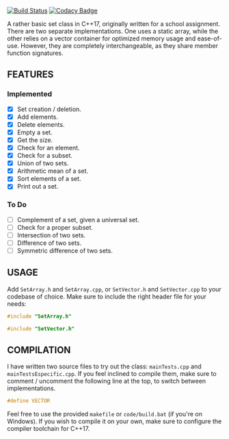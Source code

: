 [![Build Status](https://travis-ci.org/abidanBrito/Set-Class.svg?branch=master)](https://travis-ci.org/abidanBrito/Set-Class)
[![Codacy Badge](https://api.codacy.com/project/badge/Grade/52581286a76540a7b67cf4dcd7476673)](https://www.codacy.com/manual/abidanBrito/Set-Class?utm_source=github.com&amp;utm_medium=referral&amp;utm_content=abidanBrito/Set-Class&amp;utm_campaign=Badge_Grade)

A rather basic set class in C++17, originally written for a school assignment.
There are two separate implementations. One uses a static array, while the 
other relies on a vector container for optimized memory usage and ease-of-use. 
However, they are completely interchangeable, as they share member function 
signatures.  

## FEATURES
### Implemented
*   [x] Set creation / deletion.
*   [x] Add elements.
*   [x] Delete elements.
*   [x] Empty a set.
*   [x] Get the size.
*   [x] Check for an element.
*   [x] Check for a subset.
*   [x] Union of two sets.
*   [x] Arithmetic mean of a set.
*   [x] Sort elements of a set.
*   [x] Print out a set.

### To Do
*   [ ] Complement of a set, given a universal set.
*   [ ] Check for a proper subset.
*   [ ] Intersection of two sets.
*   [ ] Difference of two sets.
*   [ ] Symmetric difference of two sets.

## USAGE
Add `SetArray.h` and `SetArray.cpp`, or `SetVector.h` and `SetVector.cpp` 
to your codebase of choice. Make sure to include the right header file for your needs: 

```cpp
#include "SetArray.h"
``` 
```cpp
#include "SetVector.h"
``` 

## COMPILATION
I have written two source files to try out the class: `mainTests.cpp` and 
`mainTestsEspecific.cpp`. If you feel inclined to compile them, make sure to 
comment / uncomment the following line at the top, to switch between implementations.

``` cpp
#define VECTOR
```
Feel free to use the provided `makefile` or `code/build.bat` (if you're on Windows). If you wish to compile it on your own, make sure to configure the compiler toolchain for C++17.
